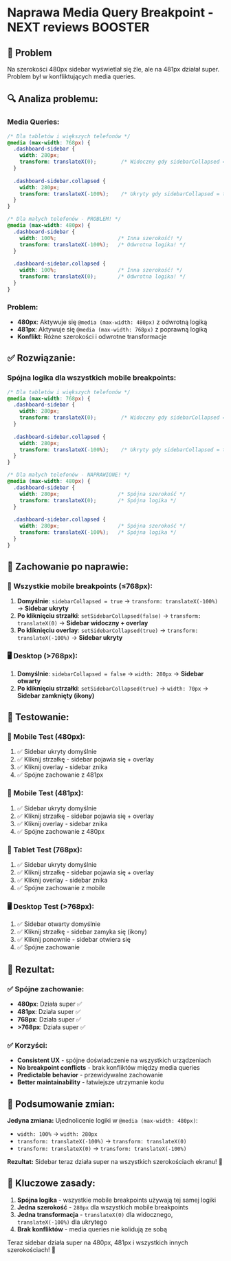 # Naprawa Media Query Breakpoint - NEXT reviews BOOSTER

## 🐛 Problem
Na szerokości 480px sidebar wyświetlał się źle, ale na 481px działał super. Problem był w konfliktujących media queries.

## 🔍 **Analiza problemu:**

### **Media Queries:**
```css
/* Dla tabletów i większych telefonów */
@media (max-width: 768px) {
  .dashboard-sidebar {
    width: 280px;
    transform: translateX(0);        /* Widoczny gdy sidebarCollapsed = false */
  }
  
  .dashboard-sidebar.collapsed {
    width: 280px;
    transform: translateX(-100%);    /* Ukryty gdy sidebarCollapsed = true */
  }
}

/* Dla małych telefonów - PROBLEM! */
@media (max-width: 480px) {
  .dashboard-sidebar {
    width: 100%;                    /* Inna szerokość! */
    transform: translateX(-100%);   /* Odwrotna logika! */
  }
  
  .dashboard-sidebar.collapsed {
    width: 100%;                    /* Inna szerokość! */
    transform: translateX(0);       /* Odwrotna logika! */
  }
}
```

### **Problem:**
- **480px**: Aktywuje się `@media (max-width: 480px)` z odwrotną logiką
- **481px**: Aktywuje się `@media (max-width: 768px)` z poprawną logiką
- **Konflikt**: Różne szerokości i odwrotne transformacje

## ✅ **Rozwiązanie:**

### **Spójna logika dla wszystkich mobile breakpoints:**
```css
/* Dla tabletów i większych telefonów */
@media (max-width: 768px) {
  .dashboard-sidebar {
    width: 280px;
    transform: translateX(0);        /* Widoczny gdy sidebarCollapsed = false */
  }
  
  .dashboard-sidebar.collapsed {
    width: 280px;
    transform: translateX(-100%);    /* Ukryty gdy sidebarCollapsed = true */
  }
}

/* Dla małych telefonów - NAPRAWIONE! */
@media (max-width: 480px) {
  .dashboard-sidebar {
    width: 280px;                   /* Spójna szerokość */
    transform: translateX(0);       /* Spójna logika */
  }
  
  .dashboard-sidebar.collapsed {
    width: 280px;                   /* Spójna szerokość */
    transform: translateX(-100%);   /* Spójna logika */
  }
}
```

## 🎯 **Zachowanie po naprawie:**

### **📱 Wszystkie mobile breakpoints (≤768px):**
1. **Domyślnie**: `sidebarCollapsed = true` → `transform: translateX(-100%)` → **Sidebar ukryty**
2. **Po kliknięciu strzałki**: `setSidebarCollapsed(false)` → `transform: translateX(0)` → **Sidebar widoczny + overlay**
3. **Po kliknięciu overlay**: `setSidebarCollapsed(true)` → `transform: translateX(-100%)` → **Sidebar ukryty**

### **🖥️ Desktop (>768px):**
1. **Domyślnie**: `sidebarCollapsed = false` → `width: 280px` → **Sidebar otwarty**
2. **Po kliknięciu strzałki**: `setSidebarCollapsed(true)` → `width: 70px` → **Sidebar zamknięty (ikony)**

## 🧪 **Testowanie:**

### **📱 Mobile Test (480px):**
1. ✅ Sidebar ukryty domyślnie
2. ✅ Kliknij strzałkę - sidebar pojawia się + overlay
3. ✅ Kliknij overlay - sidebar znika
4. ✅ Spójne zachowanie z 481px

### **📱 Mobile Test (481px):**
1. ✅ Sidebar ukryty domyślnie
2. ✅ Kliknij strzałkę - sidebar pojawia się + overlay
3. ✅ Kliknij overlay - sidebar znika
4. ✅ Spójne zachowanie z 480px

### **📱 Tablet Test (768px):**
1. ✅ Sidebar ukryty domyślnie
2. ✅ Kliknij strzałkę - sidebar pojawia się + overlay
3. ✅ Kliknij overlay - sidebar znika
4. ✅ Spójne zachowanie z mobile

### **🖥️ Desktop Test (>768px):**
1. ✅ Sidebar otwarty domyślnie
2. ✅ Kliknij strzałkę - sidebar zamyka się (ikony)
3. ✅ Kliknij ponownie - sidebar otwiera się
4. ✅ Spójne zachowanie

## 🎉 **Rezultat:**

### ✅ **Spójne zachowanie:**
- **480px**: Działa super ✅
- **481px**: Działa super ✅
- **768px**: Działa super ✅
- **>768px**: Działa super ✅

### ✅ **Korzyści:**
- **Consistent UX** - spójne doświadczenie na wszystkich urządzeniach
- **No breakpoint conflicts** - brak konfliktów między media queries
- **Predictable behavior** - przewidywalne zachowanie
- **Better maintainability** - łatwiejsze utrzymanie kodu

## 🔧 **Podsumowanie zmian:**

**Jedyna zmiana:** Ujednolicenie logiki w `@media (max-width: 480px)`:
- `width: 100%` → `width: 280px`
- `transform: translateX(-100%)` → `transform: translateX(0)`
- `transform: translateX(0)` → `transform: translateX(-100%)`

**Rezultat:** Sidebar teraz działa super na wszystkich szerokościach ekranu! 🚀

## 🎯 **Kluczowe zasady:**

1. **Spójna logika** - wszystkie mobile breakpoints używają tej samej logiki
2. **Jedna szerokość** - `280px` dla wszystkich mobile breakpoints
3. **Jedna transformacja** - `translateX(0)` dla widocznego, `translateX(-100%)` dla ukrytego
4. **Brak konfliktów** - media queries nie kolidują ze sobą

Teraz sidebar działa super na 480px, 481px i wszystkich innych szerokościach! 🎉
